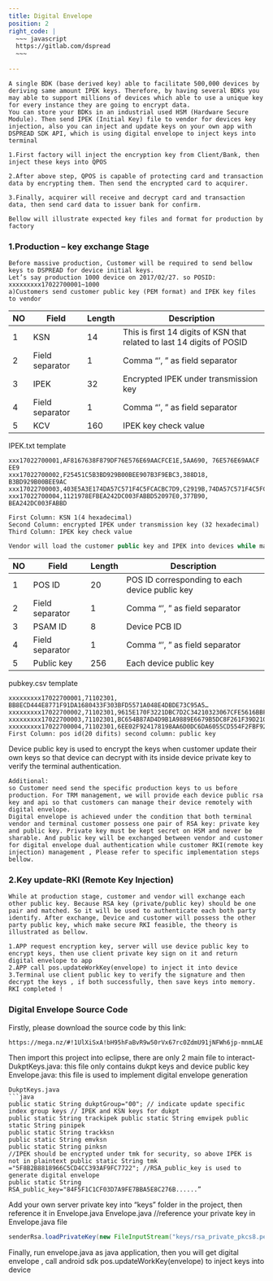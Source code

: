 ```yaml
---
title: Digital Envelope
position: 2
right_code: |
  ~~~ javascript
  https://gitlab.com/dspread
  ~~~
 
---
```



```
A single BDK (base derived key) able to facilitate 500,000 devices by deriving same amount IPEK keys. Therefore, by having several BDKs you may able to support millions of devices which able to use a unique key for every instance they are going to encrypt data.
You can store your BDKs in an industrial used HSM (Hardware Secure Module). Then send IPEK (Initial Key) file to vendor for devices key injection, also you can inject and update keys on your own app with DSPREAD SDK API, which is using digital envelope to inject keys into terminal 
```
```
1.First factory will inject the encryption key from Client/Bank, then inject these keys into QPOS

2.After above step, QPOS is capable of protecting card and transaction data by encrypting them. Then send the encrypted card to acquirer. 

3.Finally, acquirer will receive and decrypt card and transaction data, then send card data to issuer bank for confirm.

Bellow will illustrate expected key files and format for production by factory 
```
### 1.Production – key exchange Stage
```
Before massive production, Customer will be required to send bellow keys to DSPREAD for device initial keys. 
Let’s say production 1000 device on 2017/02/27. so POSID: xxxxxxxxx17022700001~1000
a)Customers send customer public key (PEM format) and IPEK key files to vendor
```


NO | Field        | Length       | Description
--------|---------------|------------|----------------
1     | KSN   | 14 | This is first 14 digits of KSN that related to last 14 digits of POSID
2     | Field separator  |1 | Comma “’, ” as field separator
3     | IPEK   | 32 | Encrypted IPEK under transmission key
4     | Field separator  | 1 | Comma “’, ” as field separator
5     | KCV  | 160 | IPEK key check value

IPEK.txt  template
```
xxx17022700001,AF8167638F879DF76E576E69AACFCE1E,5AA690, 76E576E69AACF EE9
xxx17022700002,F25451C5B3BD929B00BEE907B3F9EBC3,388D18, B3BD929B00BEE9AC
xxx17022700003,403E5A3E174DA57C571F4C5FCACBC7D9,C2919B,74DA57C571F4C5FC
xxx17022700004,1121978EFBEA242DC003FABBD52097E0,377B90, BEA242DC003FABBD
```
```
First Column: KSN 1(4 hexadecimal)
Second Column: encrypted IPEK under transmission key (32 hexadecimal)
Third Column: IPEK key check value
```
~~~javascript
Vendor will load the customer public key and IPEK into devices while manufacture. The public key will be used to verify customer authentication when update customer own keys.
~~~

NO | Field        | Length       | Description
--------|---------------|------------|----------------
1     | POS ID   | 20 | POS ID corresponding to each device public key
2     | Field separator  |1 | Comma “’, ” as field separator
3     | PSAM ID   | 8 | Device PCB ID
4     | Field separator  | 1 | Comma “’, ” as field separator
5     | Public key  | 256 | Each device public key 

pubkey.csv  template
```
xxxxxxxxx17022700001,71102301, BB8ECD444E8771F91DA1680433F303BFD5571A048E4DBDE73C95A5…
xxxxxxxxx17022700002,71102301,9615E170F3221DBC7D2C34210323067CFE5616BBFF0CE83C4798B76…
xxxxxxxxx17022700003,71102301,BC654B87AD4D9B1A9889E6679B5DC8F261F39D2100405159392E…
xxxxxxxxx17022700004,71102301,6EE02F924178198AA6D0DC6DA6055CD554F2FBF92D88393606A3C0…
First Column: pos id(20 difits) second column: public key
```
Device public key is used to encrypt the keys when customer update their own keys so that device can decrypt with its inside device private key to verify the terminal authentication.
```
Additional:
so Customer need send the specific production keys to us before production. For TRM management, we will provide each device public rsa key and api so that customers can manage their device remotely with digital envelope.
Digital envelope is achieved under the condition that both terminal vendor and terminal customer possess one pair of RSA key: private key and public key. Private key must be kept secret on HSM and never be sharable. And public key will be exchanged between vendor and customer for digital envelope dual authentication while customer RKI(remote key injection) management , Please refer to specific implementation steps bellow.
```

### 2.Key update-RKI (Remote Key Injection)
```
While at production stage, customer and vendor will exchange each other public key. Because RSA key (private/public key) should be one pair and matched. So it will be used to authenticate each both party identify. After exchange, Device and customer will possess the other party public key, which make secure RKI feasible, the theory is illustrated as bellow.
```
```
1.APP request encryption key, server will use device public key to encrypt keys, then use client private key sign on it and return digital envelope to app
2.APP call pos.updateWorkKey(envelope) to inject it into device
3.Terminal use client public key to verify the signature and then decrypt the keys , if both successfully, then save keys into memory. RKI completed !

```

### Digital Envelope Source Code

Firstly, please download the source code by this link:
```
https://mega.nz/#!1UlXiSxA!bH95hFaBvR9w50rVx67rc0ZdmU91jNFWh6jp-mnmLAE
```
Then import this project into eclipse, there are only 2 main file to interact- DukptKeys.java: this file only contains dukpt keys and device public key Envelope.java: this file is used to implement digital envelope generation
```
DukptKeys.java
```java
public static String dukptGroup="00"; // indicate update specific index group keys // IPEK and KSN keys for dukpt
public static String trackipek public static String emvipek public static String pinipek
public static String trackksn
public static String emvksn
public static String pinksn
//IPEK should be encrypted under tmk for security, so above IPEK is not in plaintext public static String tmk ="5F8B2B8818966C5CD4CC393AF9FC7722"; //RSA_public_key is used to generate digital envelope
public static String RSA_public_key="84F5F1C1CF03D7A9FE7BBA5E8C276B......”
```
Add your own server private key into “keys” folder in the project, then reference it in Envelope.java
Envelope.java
//reference your private key in Envelope.java file
```java
senderRsa.loadPrivateKey(new FileInputStream("keys/rsa_private_pkcs8.pem"));
```

Finally, run envelope.java as java application, then you will get digital envelope , call android sdk pos.updateWorkKey(envelope) to inject keys into device

